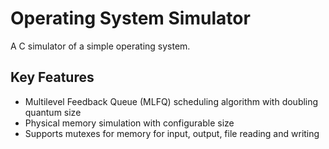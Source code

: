 # Operating System Simulator
A C simulator of a simple operating system.

## Key Features 
- Multilevel Feedback Queue (MLFQ) scheduling algorithm with doubling quantum size
- Physical memory simulation with configurable size
- Supports mutexes for memory for input, output, file reading and writing
